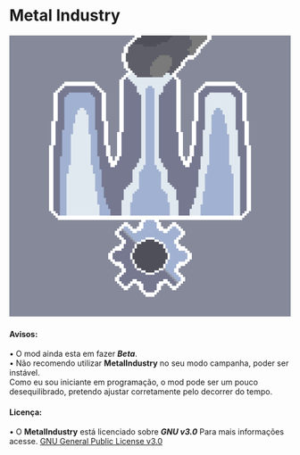 # Metal Industry
 ![logo](github-pictures/logo.png)
   <h4> Avisos: </h4>
• O mod ainda esta em fazer <i><b>Beta</b></i>.<br>
• Não recomendo utilizar <b>MetalIndustry</b> no seu modo campanha, poder ser instável.<br>
        Como eu sou iniciante em programação, o mod pode ser um pouco desequilibrado, pretendo ajustar corretamente pelo decorrer do tempo.  <h4>Licença:</h4>
 
• O <b>MetalIndustry</b> está licenciado sobre <i><b>GNU v3.0</b></i> Para mais informações acesse. [GNU General Public License v3.0](/LICENSE)
